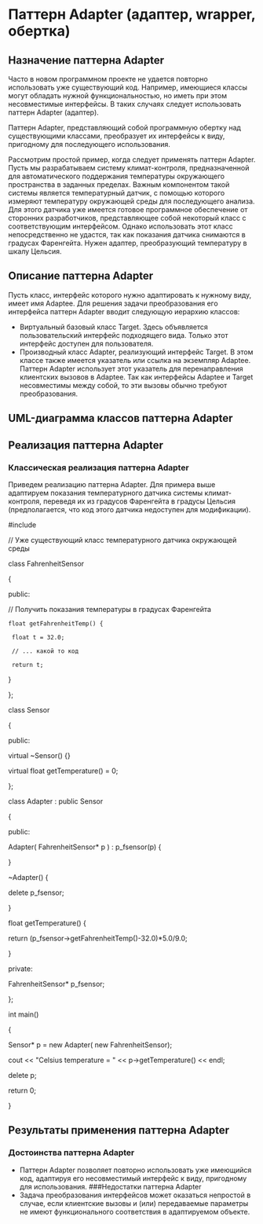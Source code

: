 # Паттерн Adapter (адаптер, wrapper, обертка)
## Назначение паттерна Adapter
Часто в новом программном проекте не удается повторно использовать уже существующий код. Например, имеющиеся классы могут обладать нужной функциональностью, но иметь при этом несовместимые интерфейсы. В таких случаях следует использовать паттерн Adapter (адаптер).

Паттерн Adapter, представляющий собой программную обертку над существующими классами, преобразует их интерфейсы к виду, пригодному для последующего использования.

Рассмотрим простой пример, когда следует применять паттерн Adapter. Пусть мы разрабатываем систему климат-контроля, предназначенной для автоматического поддержания температуры окружающего пространства в заданных пределах. Важным компонентом такой системы является температурный датчик, с помощью которого измеряют температуру окружающей среды для последующего анализа. Для этого датчика уже имеется готовое программное обеспечение от сторонних разработчиков, представляющее собой некоторый класс с соответствующим интерфейсом. Однако использовать этот класс непосредственно не удастся, так как показания датчика снимаются в градусах Фаренгейта. Нужен адаптер, преобразующий температуру в шкалу Цельсия.
## Описание паттерна Adapter
Пусть класс, интерфейс которого нужно адаптировать к нужному виду, имеет имя Adaptee. Для решения задачи преобразования его интерфейса паттерн Adapter вводит следующую иерархию классов:

* Виртуальный базовый класс Target. Здесь объявляется пользовательский интерфейс подходящего вида. Только этот интерфейс доступен для пользователя.
* Производный класс Adapter, реализующий интерфейс Target. В этом классе также имеется указатель или ссылка на экземпляр Adaptee. Паттерн Adapter использует этот указатель для перенаправления клиентских вызовов в Adaptee. Так как интерфейсы Adaptee и Target несовместимы между собой, то эти вызовы обычно требуют преобразования.
## UML-диаграмма классов паттерна Adapter

## Реализация паттерна Adapter
### Классическая реализация паттерна Adapter
Приведем реализацию паттерна Adapter. Для примера выше адаптируем показания температурного датчика системы климат-контроля, переведя их из градусов Фаренгейта в градусы Цельсия (предполагается, что код этого датчика недоступен для модификации).

#include <iostream>
  
// Уже существующий класс температурного датчика окружающей среды

class FahrenheitSensor

{
 
 public:
   
   // Получить показания температуры в градусах Фаренгейта
    
    float getFahrenheitTemp() {
     
     float t = 32.0;
     
     // ... какой то код
     
     return t;
   
   }

};
  
class Sensor

{    
 
 public:
   
   virtual ~Sensor() {}
   
   virtual float getTemperature() = 0;

};
  
class Adapter : public Sensor

{    
 
 public:
   
   Adapter( FahrenheitSensor* p ) : p_fsensor(p) {
   
   }
   
   ~Adapter() {
   
   delete p_fsensor;
  
  }
 
 float getTemperature() {
   
   return (p_fsensor->getFahrenheitTemp()-32.0)*5.0/9.0;
   
   }
 
 private:
   
   FahrenheitSensor* p_fsensor; 

};
  
int main()

{
  
  Sensor* p = new Adapter( new FahrenheitSensor);
  
  cout << "Celsius temperature = " << p->getTemperature() << endl;
  
  delete p;    
 
 return 0;

}
## Результаты применения паттерна Adapter
### Достоинства паттерна Adapter
* Паттерн Adapter позволяет повторно использовать уже имеющийся код, адаптируя его несовместимый интерфейс к виду, пригодному для использования.
###Недостатки паттерна Adapter
* Задача преобразования интерфейсов может оказаться непростой в случае, если клиентские вызовы и (или) передаваемые параметры не имеют функционального соответствия в адаптируемом объекте.
